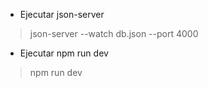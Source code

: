 - Ejecutar json-server

> json-server --watch db.json --port 4000

- Ejecutar npm run dev

> npm run dev
